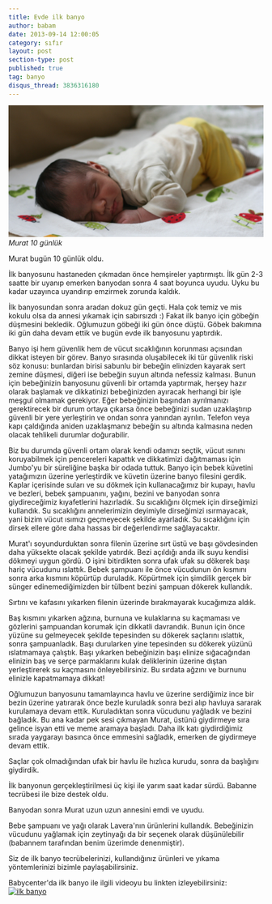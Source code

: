 ```yaml
---
title: Evde ilk banyo
author: babam
date: 2013-09-14 12:00:05
category: sıfır
layout: post
section-type: post
published: true
tag: banyo
disqus_thread: 3836316180
---
```

![Murat 10 günlük](/img/posts/IMG_9265.jpg)
*Murat 10 günlük*

Murat bugün 10 günlük oldu.

İlk banyosunu hastaneden çıkmadan önce hemşireler yaptırmıştı. İlk gün 2-3 saatte bir uyanıp emerken banyodan sonra 4 saat boyunca uyudu. Uyku bu kadar uzayınca uyandırıp emzirmek zorunda kaldık.

İlk banyosundan sonra aradan dokuz gün geçti. Hala çok temiz ve mis kokulu olsa da annesi yıkamak için sabırsızdı :) Fakat ilk banyo için göbeğin düşmesini bekledik. Oğlumuzun göbeği iki gün önce düştü. Göbek bakımına iki gün daha devam ettik ve bugün evde ilk banyosunu yaptırdık.

Banyo işi hem güvenlik hem de vücut sıcaklığının korunması açısından dikkat isteyen bir görev. Banyo sırasında oluşabilecek iki tür güvenlik riski söz konusu: bunlardan birisi sabunlu bir bebeğin elinizden kayarak sert zemine düşmesi, diğeri ise bebeğin suyun altında nefessiz kalması. Bunun için bebeğinizin banyosunu güvenli bir ortamda yaptırmak, herşey hazır olarak başlamak ve dikkatinizi bebeğinizden ayıracak herhangi bir işle meşgul olmamak gerekiyor. Eğer bebeğinizin başından ayrılmanızı gerektirecek bir durum ortaya çıkarsa önce bebeğinizi sudan uzaklaştırıp güvenli bir yere yerleştirin ve ondan sonra yanından ayrılın. Telefon veya kapı çaldığında aniden uzaklaşmanız bebeğin su altında kalmasına neden olacak tehlikeli durumlar doğurabilir.

Biz bu durumda güvenli ortam olarak kendi odamızı seçtik, vücut ısınını koruyabilmek için pencereleri kapattık ve dikkatimizi dağıtmaması için Jumbo'yu bir süreliğine başka bir odada tuttuk. Banyo için bebek küvetini yatağımızın üzerine yerleştirdik ve küvetin üzerine banyo filesini gerdik. Kaplar içerisinde suları ve su dökmek için kullanacağımız bir kupayı, havlu ve bezleri, bebek şampuanını, yağını, bezini ve banyodan sonra giydireceğimiz kıyafetlerini hazırladık. Su sıcaklığını ölçmek için dirseğimizi kullandık. Su sıcaklığını annelerimizin deyimiyle dirseğimizi ısırmayacak, yani bizim vücut ısımızı geçmeyecek şekilde ayarladık. Su sıcaklığını için dirsek ellere göre daha hassas bir değerlendirme sağlayacaktır.

Murat'ı soyundurduktan sonra filenin üzerine sırt üstü ve başı gövdesinden daha yüksekte olacak şekilde yatırdık. Bezi açıldığı anda ilk suyu kendisi dökmeyi uygun gördü. O işini bitirdikten sonra ufak ufak su dökerek başı hariç vücudunu ıslattık. Bebek şampuanı ile önce vücudunun ön kısmını sonra arka kısmını köpürtüp duruladık. Köpürtmek için şimdilik gerçek bir sünger edinemediğimizden bir tülbent bezini şampuan dökerek kullandık.

Sırtını ve kafasını yıkarken filenin üzerinde bırakmayarak kucağımıza aldık.

Baş kısmını yıkarken ağzına, burnuna ve kulaklarına su kaçmaması ve gözlerini şampuandan korumak için dikkatli davrandık. Bunun için önce yüzüne su gelmeyecek şekilde tepesinden su dökerek saçlarını ıslattık, sonra şampuanladık. Başı durularken yine tepesinden su dökerek yüzünü ıslatmamaya çalıştık. Başı yıkarken bebeğinizin başı elinize sığacağından elinizin baş ve serçe parmaklarını kulak deliklerinin üzerine dıştan yerleştirerek su kaçmasını önleyebilirsiniz. Bu sırdata ağzını ve burnunu elinizle kapatmamaya dikkat!

Oğlumuzun banyosunu tamamlayınca havlu ve üzerine serdiğimiz ince bir bezin üzerine yatırarak önce bezle kuruladık sonra bezi alıp havluya sararak kurulamaya devam ettik. Kuruladıktan sonra vücudunu yağladık ve bezini bağladık. Bu ana kadar pek sesi çıkmayan Murat, üstünü giydirmeye sıra gelince isyan etti ve meme aramaya başladı. Daha ilk katı giydirdiğimiz sırada yaygarayı basınca önce emmesini sağladık, emerken de giydirmeye devam ettik.

Saçlar çok olmadığından ufak bir havlu ile hızlıca kurudu, sonra da başlığını giydirdik.

İlk banyonun gerçekleştirilmesi üç kişi ile yarım saat kadar sürdü. Babanne tecrübesi ile bize destek oldu.

Banyodan sonra Murat uzun uzun annesini emdi ve uyudu.

Bebe şampuanı ve yağı olarak Lavera'nın ürünlerini kullandık. Bebeğinizin vücudunu yağlamak için zeytinyağı da bir seçenek olarak düşünülebilir (babannem tarafından benim üzerimde denenmiştir).

Siz de ilk banyo tecrübelerinizi, kullandığınız ürünleri ve yıkama yöntemlerinizi bizimle paylaşabilirsiniz.

Babycenter'da ilk banyo ile ilgili videoyu bu linkten izleyebilirsiniz: [![ilk banyo](/img/posts//img/posts/IMG_9265.jpg)](http://link.brightcove.com/services/player/bcpid979142054001?bckey=AQ~~,AAAAAFwqW98~,-OCIO8uI7qS79uFikCyhoR5M_RKuFkH6&amp;bctid=1562737971)
